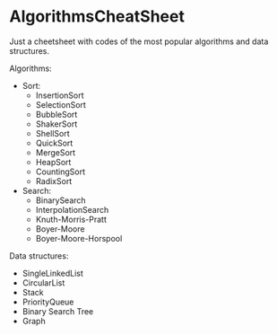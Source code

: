 # AlgorithmsCheatSheet
Just a cheetsheet with codes of the most popular algorithms and data structures.

Algorithms:
* Sort:
  - InsertionSort
  - SelectionSort
  - BubbleSort
  - ShakerSort
  - ShellSort
  - QuickSort
  - MergeSort
  - HeapSort
  - CountingSort
  - RadixSort
* Search:
  - BinarySearch
  - InterpolationSearch
  - Knuth-Morris-Pratt
  - Boyer-Moore
  - Boyer-Moore-Horspool

Data structures:
* SingleLinkedList
* CircularList
* Stack
* PriorityQueue
* Binary Search Tree
* Graph
